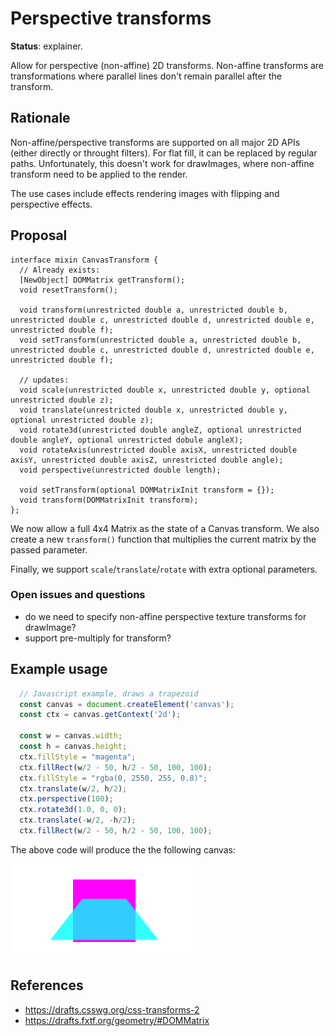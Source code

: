 Perspective transforms
======================
**Status**: explainer.

Allow for perspective (non-affine) 2D transforms. Non-affine transforms are
transformations where parallel lines don't remain parallel after the transform.


Rationale
---------

Non-affine/perspective transforms are supported on all major 2D APIs (either directly or throught filters). For flat fill, it can be replaced by regular paths. Unfortunately, this doesn't work for drawImages, where non-affine transform need to be applied to the render.

The use cases include effects rendering images with flipping and perspective effects.

Proposal
--------

```webidl
interface mixin CanvasTransform {
  // Already exists:
  [NewObject] DOMMatrix getTransform();
  void resetTransform();

  void transform(unrestricted double a, unrestricted double b, unrestricted double c, unrestricted double d, unrestricted double e, unrestricted double f);
  void setTransform(unrestricted double a, unrestricted double b, unrestricted double c, unrestricted double d, unrestricted double e, unrestricted double f);

  // updates:
  void scale(unrestricted double x, unrestricted double y, optional unrestricted double z);
  void translate(unrestricted double x, unrestricted double y, optional unrestricted double z);
  void rotate3d(unrestricted double angleZ, optional unrestricted double angleY, optional unrestricted dobule angleX);
  void rotateAxis(unrestricted double axisX, unrestricted double axisY, unrestricted double axisZ, unrestricted double angle);
  void perspective(unrestricted double length);

  void setTransform(optional DOMMatrixInit transform = {});
  void transform(DOMMatrixInit transform);
};
```

We now allow a full 4x4 Matrix as the state of a Canvas transform. We also create
a new `transform()` function that multiplies the current matrix by the passed
parameter.

Finally, we support `scale`/`translate`/`rotate` with extra optional parameters.


### Open issues and questions

* do we need to specify non-affine perspective texture transforms for drawImage?
* support pre-multiply for transform?

Example usage
-------------

```js
  // Javascript example, draws a trapezoid
  const canvas = document.createElement('canvas');
  const ctx = canvas.getContext('2d');

  const w = canvas.width;
  const h = canvas.height;
  ctx.fillStyle = "magenta";
  ctx.fillRect(w/2 - 50, h/2 - 50, 100, 100);
  ctx.fillStyle = "rgba(0, 2550, 255, 0.8)";
  ctx.translate(w/2, h/2);
  ctx.perspective(100);
  ctx.rotate3d(1.0, 0, 0);
  ctx.translate(-w/2, -h/2);
  ctx.fillRect(w/2 - 50, h/2 - 50, 100, 100);
```

The above code will produce the the following canvas:

![image](../images/perspective.png)

References
----------

- https://drafts.csswg.org/css-transforms-2
- https://drafts.fxtf.org/geometry/#DOMMatrix
